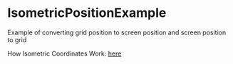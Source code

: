 # IsometricPositionExample
Example of converting grid position to screen position and screen position to grid

How Isometric Coordinates Work: [here](https://www.youtube.com/watch?v=04oQ2jOUjkU)
